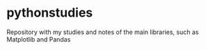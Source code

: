 # pythonstudies
Repository with my studies and notes of the main libraries, such as Matplotlib and Pandas
